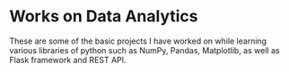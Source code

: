 # Works on Data Analytics
These are some of the basic projects I have worked on while learning various libraries of python such as NumPy, Pandas, Matplotlib, as well as Flask framework and REST API.
